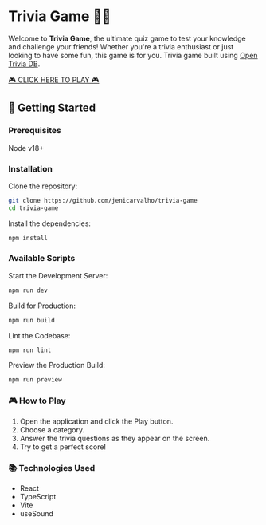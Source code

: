 # Trivia Game 🧠🔥

Welcome to **Trivia Game**, the ultimate quiz game to test your knowledge and challenge your friends! Whether you're a trivia enthusiast or just looking to have some fun, this game is for you.
Trivia game built using [Open Trivia DB](https://opentdb.com/).

[🎮 CLICK HERE TO PLAY 🎮](https://trivia-game-mu.vercel.app)

## 🚀 Getting Started

### Prerequisites

Node v18+

### Installation

Clone the repository:

   ```bash
   git clone https://github.com/jenicarvalho/trivia-game
   cd trivia-game
   ```
  
Install the dependencies:
   ```bash
   npm install
   ```

### Available Scripts

Start the Development Server:
```bash
npm run dev
```

Build for Production:

```bash
npm run build
```

Lint the Codebase:

```bash
npm run lint
```

Preview the Production Build:

```bash
npm run preview
```

### 🎮 How to Play
1. Open the application and click the Play button.
2. Choose a category.
3. Answer the trivia questions as they appear on the screen.
4. Try to get a perfect score!

### 📚 Technologies Used
- React
- TypeScript
- Vite
- useSound